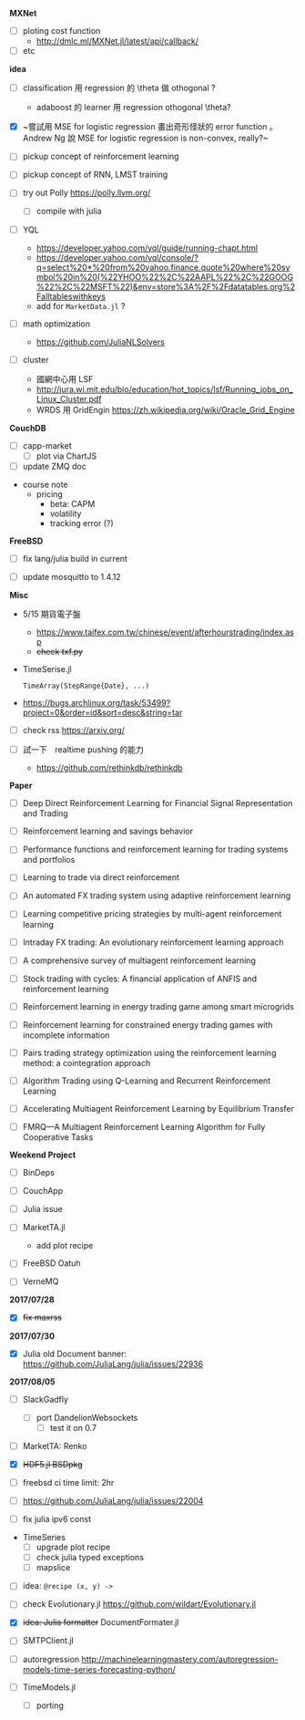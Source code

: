 **MXNet**
  * [ ] ploting cost function
    * http://dmlc.ml/MXNet.jl/latest/api/callback/
  * [ ] etc

**idea**
  * [ ] classification 用 regression 的 \theta 做 othogonal ?
      * adaboost 的 learner 用 regression othogonal \theta?
  * [x] ~嘗試用 MSE for logistic regression 畫出奇形怪狀的 error function 。 Andrew Ng 說 MSE for logistic regression is non-convex, really?~

  * [ ] pickup concept of reinforcement learning

  * [ ] pickup concept of RNN, LMST training

  * [ ] try out Polly https://polly.llvm.org/
    * [ ] compile with julia

  * [ ] YQL
    * https://developer.yahoo.com/yql/guide/running-chapt.html
    * https://developer.yahoo.com/yql/console/?q=select%20*%20from%20yahoo.finance.quote%20where%20symbol%20in%20(%22YHOO%22%2C%22AAPL%22%2C%22GOOG%22%2C%22MSFT%22)&env=store%3A%2F%2Fdatatables.org%2Falltableswithkeys
    * add for `MarketData.jl` ?

  * [ ] math optimization
    * https://github.com/JuliaNLSolvers

  * [ ] cluster
    * 國網中心用 LSF
    * http://jura.wi.mit.edu/bio/education/hot_topics/lsf/Running_jobs_on_Linux_Cluster.pdf
    * WRDS 用 GridEngin https://zh.wikipedia.org/wiki/Oracle_Grid_Engine


**CouchDB**

  * [ ] capp-market
    * [ ] plot via ChartJS

  * [ ] update ZMQ doc

  * course note
     * pricing
       * beta: CAPM
       * volatility
       * tracking error (?)


**FreeBSD**

   * [ ] fix lang/julia build in current

   * [ ] update mosquitto to 1.4.12


**Misc**

  * 5/15 期貨電子盤
    * https://www.taifex.com.tw/chinese/event/afterhourstrading/index.asp
    * ~~check txf.py~~

  * TimeSerise.jl
     ```
     TimeArray(StepRange{Date}, ...)
     ```

  * https://bugs.archlinux.org/task/53499?project=0&order=id&sort=desc&string=tar

  * [ ] check rss
     https://arxiv.org/

  * [ ] 試一下　realtime pushing 的能力
    * https://github.com/rethinkdb/rethinkdb

**Paper**

  * [ ] Deep Direct Reinforcement Learning for Financial Signal Representation and Trading

  * [ ] Reinforcement learning and savings behavior

  * [ ] Performance functions and reinforcement learning for trading systems and portfolios

  * [ ] Learning to trade via direct reinforcement

  * [ ] An automated FX trading system using adaptive reinforcement learning

  * [ ] Learning competitive pricing strategies by multi-agent reinforcement learning

  * [ ] Intraday FX trading: An evolutionary reinforcement learning approach

  * [ ] A comprehensive survey of multiagent reinforcement learning

  * [ ] Stock trading with cycles: A financial application of ANFIS and reinforcement learning

  * [ ] Reinforcement learning in energy trading game among smart microgrids

  * [ ] Reinforcement learning for constrained energy trading games with incomplete information

  * [ ] Pairs trading strategy optimization using the reinforcement learning method: a cointegration approach

  * [ ] Algorithm Trading using Q-Learning and Recurrent Reinforcement Learning

  * [ ] Accelerating Multiagent Reinforcement Learning by Equilibrium Transfer

  * [ ] FMRQ—A Multiagent Reinforcement Learning Algorithm for Fully Cooperative Tasks


**Weekend Project**

  * [ ] BinDeps
  * [ ] CouchApp
  * [ ] Julia issue
  * [ ] MarketTA.jl
      * add plot recipe

  * [ ] FreeBSD Oatuh
  * [ ] VerneMQ

**2017/07/28**
  * [x] ~~fix maxrss~~
  
**2017/07/30**

  * [x] Julia old Document banner:
      https://github.com/JuliaLang/julia/issues/22936
      
**2017/08/05**

  * [ ] SlackGadfly
      * [ ] port DandelionWebsockets
           * [ ] test it on 0.7

  * [ ] MarketTA: Renko

  * [x] ~~HDF5.jl BSDpkg~~

  * [ ] freebsd ci time limit: 2hr
  
  * [ ] https://github.com/JuliaLang/julia/issues/22004
  
  * [ ] fix julia ipv6 const
  
  * TimeSeries
      * [ ] upgrade plot recipe
      * [ ] check julia typed exceptions
      * [ ] mapslice

  * [ ] idea: `@recipe (x, y) ->`
  
  * [ ] check Evolutionary.jl
    https://github.com/wildart/Evolutionary.jl
    
  * [x] ~~idea: Julia formatter~~ DocumentFormater.jl

  * [ ] SMTPClient.jl
  
  * [ ] autoregression
    http://machinelearningmastery.com/autoregression-models-time-series-forecasting-python/
    
  * [ ] TimeModels.jl
      * [ ] porting
